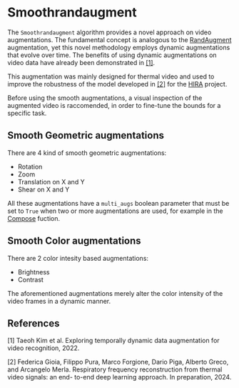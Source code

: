 # Smoothrandaugment

The `Smoothrandaugment` algorithm provides a novel approach on video augmentations. The fundamental concept is analogous to the [RandAugment](https://arxiv.org/abs/1909.13719) augmentation, yet this novel methodology employs dynamic augmentations that evolve over time. The benefits of using dynamic augmentations on video data have already been demonstrated in [[1]](#1).

This augmentation was mainly designed for thermal video and used to improve the robustness of the model developed in [[2]](#2) for the [HIRA](https://www.hira-project.com) project.

Before using the smooth augmentations, a visual inspection of the augmented video is raccomended, in order to fine-tune the bounds for a specific task.

## Smooth Geometric augmentations
There are 4 kind of smooth geometric augmentations:
- Rotation
- Zoom
- Translation on X and Y
- Shear on X and Y

All these augmentations have a `multi_augs` boolean parameter that must be set to `True` when two or more augmentations are used, for example in the [Compose](https://pytorch.org/vision/main/generated/torchvision.transforms.Compose.html) fuction.

## Smooth Color augmentations
There are 2 color intesity based augmentations:
- Brightness
- Contrast

The aforementioned augmentations merely alter the color intensity of the video frames in a dynamic manner.

## References
<a id=1>[1]</a>
Taeoh Kim et al. Exploring temporally dynamic data augmentation for video recognition, 2022.

<a id=2>[2]</a>
Federica Gioia, Filippo Pura, Marco Forgione, Dario Piga, Alberto Greco, and Arcangelo Merla. Respiratory frequency reconstruction from thermal video signals: an end- to-end deep learning approach. In preparation, 2024.
